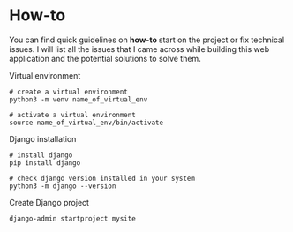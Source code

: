 # How-to

You can find quick guidelines on <b> how-to </b> start on the project or fix technical issues. I will list all the issues that I came across while building this web application and the potential solutions to solve them.

Virtual environment
```
# create a virtual environment
python3 -m venv name_of_virtual_env

# activate a virtual environment
source name_of_virtual_env/bin/activate
```

Django installation
```
# install django
pip install django

# check django version installed in your system
python3 -m django --version
```

Create Django project
```
django-admin startproject mysite
```